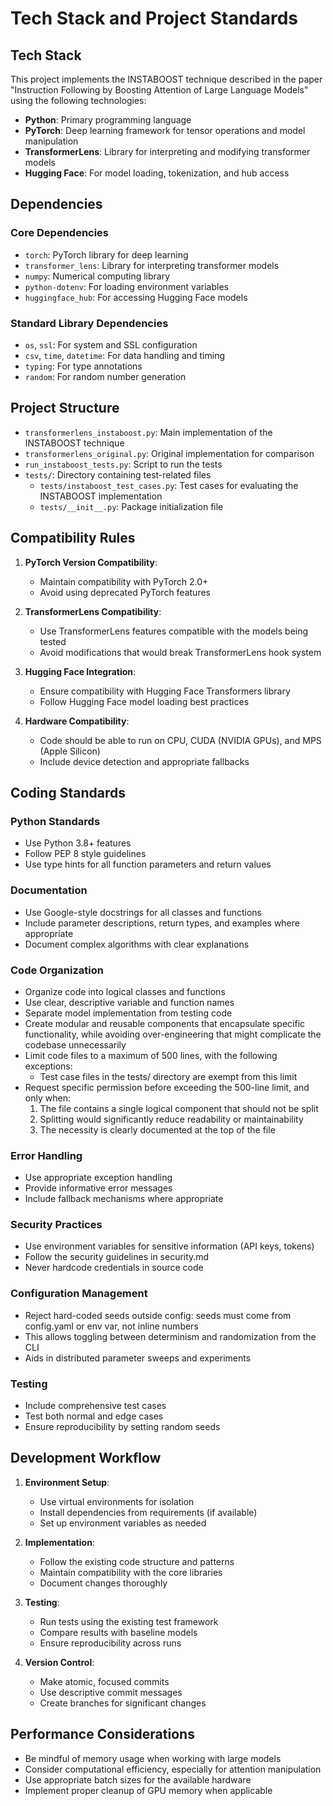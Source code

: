 # Tech Stack and Project Standards

## Tech Stack

This project implements the INSTABOOST technique described in the paper "Instruction Following by Boosting Attention of Large Language Models" using the following technologies:

- **Python**: Primary programming language
- **PyTorch**: Deep learning framework for tensor operations and model manipulation
- **TransformerLens**: Library for interpreting and modifying transformer models
- **Hugging Face**: For model loading, tokenization, and hub access

## Dependencies

### Core Dependencies
- `torch`: PyTorch library for deep learning
- `transformer_lens`: Library for interpreting transformer models
- `numpy`: Numerical computing library
- `python-dotenv`: For loading environment variables
- `huggingface_hub`: For accessing Hugging Face models

### Standard Library Dependencies
- `os`, `ssl`: For system and SSL configuration
- `csv`, `time`, `datetime`: For data handling and timing
- `typing`: For type annotations
- `random`: For random number generation

## Project Structure

- `transformerlens_instaboost.py`: Main implementation of the INSTABOOST technique
- `transformerlens_original.py`: Original implementation for comparison
- `run_instaboost_tests.py`: Script to run the tests
- `tests/`: Directory containing test-related files
  - `tests/instaboost_test_cases.py`: Test cases for evaluating the INSTABOOST implementation
  - `tests/__init__.py`: Package initialization file

## Compatibility Rules

1. **PyTorch Version Compatibility**:
   - Maintain compatibility with PyTorch 2.0+
   - Avoid using deprecated PyTorch features

2. **TransformerLens Compatibility**:
   - Use TransformerLens features compatible with the models being tested
   - Avoid modifications that would break TransformerLens hook system

3. **Hugging Face Integration**:
   - Ensure compatibility with Hugging Face Transformers library
   - Follow Hugging Face model loading best practices

4. **Hardware Compatibility**:
   - Code should be able to run on CPU, CUDA (NVIDIA GPUs), and MPS (Apple Silicon)
   - Include device detection and appropriate fallbacks

## Coding Standards

### Python Standards
- Use Python 3.8+ features
- Follow PEP 8 style guidelines
- Use type hints for all function parameters and return values

### Documentation
- Use Google-style docstrings for all classes and functions
- Include parameter descriptions, return types, and examples where appropriate
- Document complex algorithms with clear explanations

### Code Organization
- Organize code into logical classes and functions
- Use clear, descriptive variable and function names
- Separate model implementation from testing code
- Create modular and reusable components that encapsulate specific functionality, while avoiding over-engineering that might complicate the codebase unnecessarily
- Limit code files to a maximum of 500 lines, with the following exceptions:
  - Test case files in the tests/ directory are exempt from this limit
- Request specific permission before exceeding the 500-line limit, and only when:
  1. The file contains a single logical component that should not be split
  2. Splitting would significantly reduce readability or maintainability
  3. The necessity is clearly documented at the top of the file

### Error Handling
- Use appropriate exception handling
- Provide informative error messages
- Include fallback mechanisms where appropriate

### Security Practices
- Use environment variables for sensitive information (API keys, tokens)
- Follow the security guidelines in security.md
- Never hardcode credentials in source code

### Configuration Management
- Reject hard-coded seeds outside config: seeds must come from config.yaml or env var, not inline numbers
- This allows toggling between determinism and randomization from the CLI
- Aids in distributed parameter sweeps and experiments

### Testing
- Include comprehensive test cases
- Test both normal and edge cases
- Ensure reproducibility by setting random seeds

## Development Workflow

1. **Environment Setup**:
   - Use virtual environments for isolation
   - Install dependencies from requirements (if available)
   - Set up environment variables as needed

2. **Implementation**:
   - Follow the existing code structure and patterns
   - Maintain compatibility with the core libraries
   - Document changes thoroughly

3. **Testing**:
   - Run tests using the existing test framework
   - Compare results with baseline models
   - Ensure reproducibility across runs

4. **Version Control**:
   - Make atomic, focused commits
   - Use descriptive commit messages
   - Create branches for significant changes

## Performance Considerations

- Be mindful of memory usage when working with large models
- Consider computational efficiency, especially for attention manipulation
- Use appropriate batch sizes for the available hardware
- Implement proper cleanup of GPU memory when applicable
